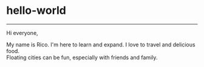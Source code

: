 # hello-world
**************

Hi everyone,

My name is Rico.  I'm here to learn and expand. I love to travel and delicious food.  
Floating cities can be fun, especially with friends and family.  
